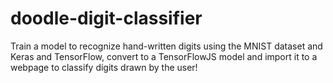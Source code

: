 # doodle-digit-classifier

Train a model to recognize hand-written digits using the MNIST dataset and Keras and TensorFlow, convert to a TensorFlowJS model and import it to a webpage to classify digits drawn by the user!